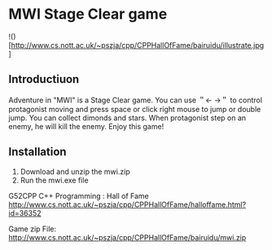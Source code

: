 # MWI Stage Clear game

!()[http://www.cs.nott.ac.uk/~pszja/cpp/CPPHallOfFame/bairuidu/illustrate.jpg]
## Introductiuon
Adventure in "MWI" is a Stage Clear game. You can use ＂← →＂ to control protagonist moving and press space or click right mouse to jump or double jump. You can collect dimonds and stars. When protagonist step on an enemy, he will kill the enemy. Enjoy this game!

## Installation

1. Download and unzip the mwi.zip
2. Run the mwi.exe file

G52CPP C++ Programming : Hall of Fame
http://www.cs.nott.ac.uk/~pszja/cpp/CPPHallOfFame/halloffame.html?id=36352

Game zip File:
http://www.cs.nott.ac.uk/~pszja/cpp/CPPHallOfFame/bairuidu/mwi.zip
